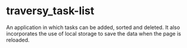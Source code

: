 # traversy_task-list
 An application in which tasks can be added, sorted and deleted. It also incorporates the use of local storage to save the data when the page is reloaded. 
